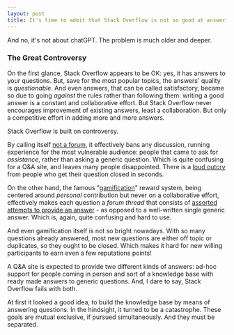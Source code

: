```yaml
---
layout: post
title: It's time to admit that Stack Overflow is not so good at answering questions
---
```


And no, it's not about chatGPT. The problem is much older and deeper. 

### The Great Controversy

On the first glance, Stack Overflow appears to be OK: yes, it has answers to your questions. But, save for the most popular topics, the answers' quality is *questionable*. And even answers, that can be called satisfactory, became so due to going *against* the rules rather than following them: writing a good answer is a constant and collaborative effort. But Stack Overflow never encourages improvement of existing answers, least a collaboration. But only a competitive effort in adding more and more answers. 

Stack Overflow is built on controversy.

By calling itself [not a forum](https://meta.stackexchange.com/a/92110/214960), it effectively bans any discussion, running experience for the most vulnerable audience: people that came to ask  for *assistance*, rather than asking a generic question. Which is quite confusing for a Q&A site, and leaves many people disappointed. There is a [loud outcry](https://www.reddit.com/r/ProgrammerHumor/comments/u49a6j/sad_truth/) from people who get their question closed in seconds.

On the other hand, the famous "[gamification](https://www.joelonsoftware.com/2018/04/13/gamification/)" reward system, being centered around *personal* contribution but never on a collaborative effort, effectively makes each question a *forum thread* that consists of [assorted attempts to provide an answer](https://stackoverflow.com/questions/743806/how-do-i-split-a-string-into-a-list-of-words) - as opposed to a well-written single generic answer. Which is, again, quite confusing and hard to use.

And even gamification itself is not so bright nowadays. With so many questions already answered, most new questions are either off topic or duplicates, so they ought to be closed. Which makes it hard for new willing participants to earn even a few reputations points! 

A Q&A site is expected to provide two different kinds of answers: ad-hoc support for people coming in person and sort of a knowledge base with ready made answers to generic questions. And, I dare to say, Stack Overflow fails with both.  

At first it looked a good idea, to build the knowledge base by means of answering questions. In the hindsight, it turned to be a catastrophe. These goals are mutual exclusive, if pursued simultaneously. And they must be separated.

